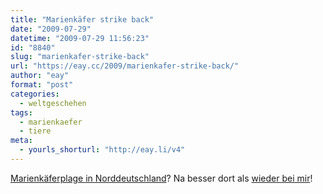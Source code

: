 ```yaml
---
title: "Marienkäfer strike back"
date: "2009-07-29"
datetime: "2009-07-29 11:56:23"
id: "8840"
slug: "marienkafer-strike-back"
url: "https://eay.cc/2009/marienkafer-strike-back/"
author: "eay"
format: "post"
categories:
  - weltgeschehen
tags:
  - marienkaefer
  - tiere
meta:
  - yourls_shorturl: "http://eay.li/v4"
---
```


[Marienkäferplage in Norddeutschland](http://www.spiegel.de/wissenschaft/natur/0,1518,638826,00.html)? Na besser dort als [wieder bei mir](//eay.cc/2009/marienkafer-must-die/)!
